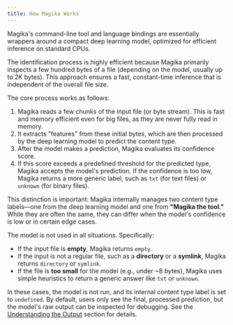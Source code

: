 ```yaml
---
title: How Magika Works
---
```


Magika's command-line tool and language bindings are essentially wrappers around a compact deep learning model, optimized for efficient inference on standard CPUs.

The identification process is highly efficient because Magika primarily inspects a few hundred bytes of a file (depending on the model, usually up to 2K bytes). This approach ensures a fast, constant-time inference that is independent of the overall file size.

The core process works as follows:

1. Magika reads a few chunks of the input file (or byte stream). This is fast and memory efficient even for big files, as they are never fully read in memory.
2. It extracts "features" from these initial bytes, which are then processed by the deep learning model to predict the content type.
3. After the model makes a prediction, Magika evaluates its confidence score.
4. If this score exceeds a predefined threshold for the predicted type, Magika accepts the model's prediction. If the confidence is too low, Magika returns a more generic label, such as `txt` (for text files) or `unknown` (for binary files).

This distinction is important: Magika internally manages two content type labels—one from the deep learning model and one from **"Magika the tool."** While they are often the same, they can differ when the model's confidence is low or in certain edge cases.

The model is not used in all situations. Specifically:
- If the input file is **empty**, Magika returns `empty`.
- If the input is not a regular file, such as a **directory** or a **symlink**, Magika returns `directory` or `symlink`.
- If the file is **too small** for the model (e.g., under ~8 bytes), Magika uses simple heuristics to return a generic answer like `txt` or `unknown`.

In these cases, the model is not run, and its internal content type label is set to `undefined`. By default, users only see the final, processed prediction, but the model's raw output can be inspected for debugging. See the [Understanding the Output](/magika/core-concepts/understanding-the-output/) section for details.